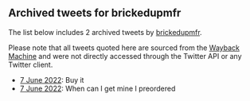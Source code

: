 ## Archived tweets for brickedupmfr

The list below includes 2 archived tweets by
[brickedupmfr](https://twitter.com/brickedupmfr).

Please note that all tweets quoted here are sourced from the
[Wayback Machine](https://web.archive.org) and were not directly accessed through the Twitter API or
any Twitter client.

* [ 7 June 2022](https://web.archive.org/web/20220607153424/https://twitter.com/brickedupmfr/status/1534196911217037312): Buy it <!--1534196911217037312-->
* [ 7 June 2022](https://web.archive.org/web/20220607044318/https://twitter.com/brickedupmfr/status/1534033099461378048): When can I get mine I preordered <!--1534033099461378048-->
